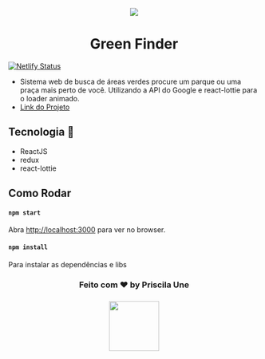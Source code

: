 <p align="center">
 <img src="https://lh3.googleusercontent.com/pw/AM-JKLXR_3KCRzTxQFXVCww0r2SYf888nRu3_TIUN0bBfb9ueW6ymPfcPnbIl0LpHYfnNqNtCs4DyfXAFA_kpS8Z1cAWC30Mc2cBUhdwQ0BBzS4nYP6BlfuDqjz1JnALMjlvyGjJ7GUNAcOlL5ZfO_LmnYtaig=w1335-h622-no?authuser=0">
</p>
<h1 align="center">Green Finder</h1>

[![Netlify Status](https://api.netlify.com/api/v1/badges/d8dd46d6-c810-42e9-8189-5454b1c04ba9/deploy-status)](https://app.netlify.com/sites/greenfinder/deploys)

- Sistema web de busca de áreas verdes procure um parque ou uma praça mais perto de você. Utilizando a API do Google e react-lottie para o loader animado.
-  [Link do Projeto](https://greenfinder.netlify.app/)


## Tecnologia 🚀 
- ReactJS
- redux
- react-lottie

## Como Rodar 

#### `npm start`
Abra [http://localhost:3000](http://localhost:3000) para ver no browser.

#### `npm install`
Para instalar as dependências e libs

<h3 align="center"> Feito com ♥ by Priscila Une </h3>
<h3 align="center">
<a href="https://www.linkedin.com/in/evelin-une/" target="_blank">
  <img src="https://img.shields.io/badge/-LinkedIn-511281?style=flat&logo=linkedin&logoColor=white" width="100px">
</a> </h3>
